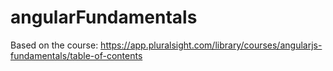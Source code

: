 # angularFundamentals
Based on the course: https://app.pluralsight.com/library/courses/angularjs-fundamentals/table-of-contents
